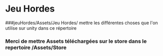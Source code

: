 # Jeu Hordes



###jeuHordes/Assets/Jeu Hordes/
mettre les différentes choses que l'on utilise sur unity dans ce répertoire



### Merci de mettre Assets téléchargées sur le store dans le repertoire /Assets/Store
